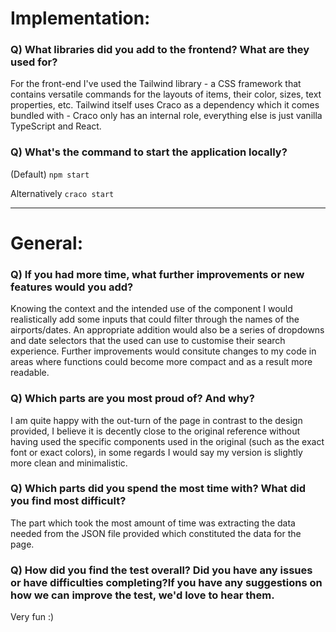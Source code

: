# Implementation:

### Q) What libraries did you add to the frontend? What are they used for?

For the front-end I've used the Tailwind library - a CSS framework that contains versatile commands for the layouts of items, their color, sizes, text properties, etc. Tailwind itself uses Craco as a dependency which it comes bundled with - Craco only has an internal role, everything else is just vanilla TypeScript and React.

### Q) What's the command to start the application locally?

(Default) `npm start`

Alternatively `craco start`

---

# General:

### Q) If you had more time, what further improvements or new features would you add?

Knowing the context and the intended use of the component I would realistically add some inputs that could filter through the names of the airports/dates. An appropriate addition would also be a series of dropdowns and date selectors that the used can use to customise their search experience. Further improvements would consitute changes to my code in areas where functions could become more compact and as a result more readable.

### Q) Which parts are you most proud of? And why?

I am quite happy with the out-turn of the page in contrast to the design provided, I believe it is decently close to the original reference without having used the specific components used in the original (such as the exact font or exact colors), in some regards I would say my version is slightly more clean and minimalistic.

### Q) Which parts did you spend the most time with? What did you find most difficult?

The part which took the most amount of time was extracting the data needed from the JSON file provided which constituted the data for the page.

### Q) How did you find the test overall? Did you have any issues or have difficulties completing?If you have any suggestions on how we can improve the test, we'd love to hear them.

Very fun :)
